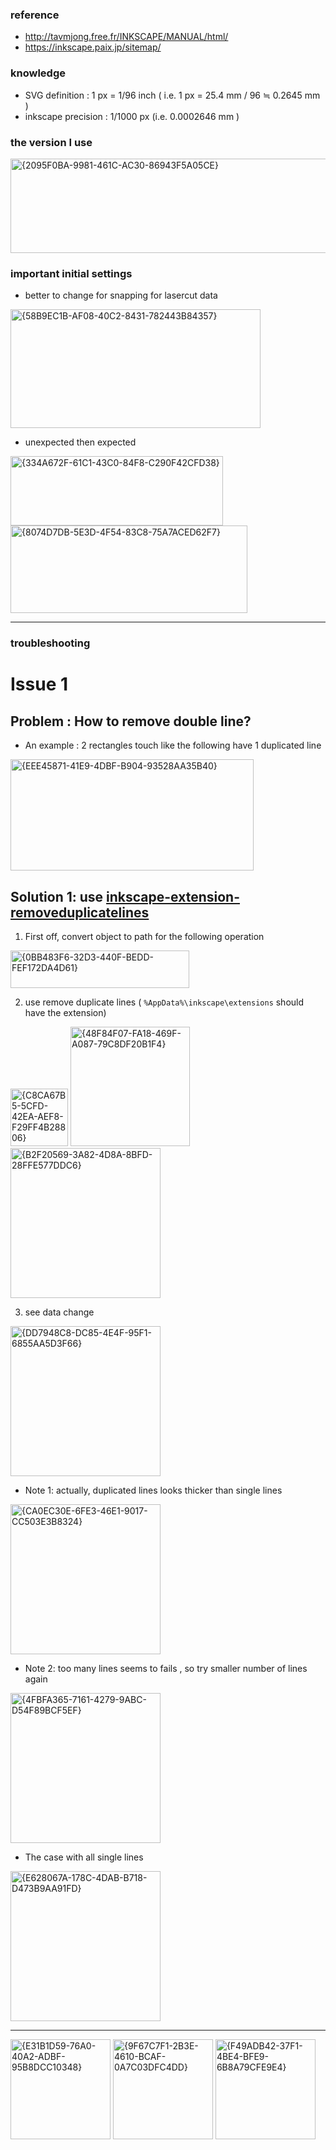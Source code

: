 ### reference
* http://tavmjong.free.fr/INKSCAPE/MANUAL/html/
* https://inkscape.paix.jp/sitemap/

### knowledge
* SVG definition : 1 px = 1/96 inch ( i.e. 1 px = 25.4 mm / 96 ≒ 0.2645 mm )
* inkscape precision :  1/1000 px  (i.e. 0.0002646 mm )


### the version I use 
<img width="748" height="151" alt="{2095F0BA-9981-461C-AC30-86943F5A05CE}" src="https://github.com/user-attachments/assets/7e7b3dab-2a30-4f46-94c0-2e97e48206ad" />

### important initial settings
* better to change for snapping for lasercut data
<img width="400" height="190" alt="{58B9EC1B-AF08-40C2-8431-782443B84357}" src="https://github.com/user-attachments/assets/02fa532d-d312-48e5-b8a8-10cc4fedd4be" />

* unexpected then expected
<img width="340" height="111" alt="{334A672F-61C1-43C0-84F8-C290F42CFD38}" src="https://github.com/user-attachments/assets/e57a2345-714a-48f8-9a7b-29339b016337" /> 
<img width="379" height="140" alt="{8074D7DB-5E3D-4F54-83C8-75A7ACED62F7}" src="https://github.com/user-attachments/assets/ca282a8f-309c-442b-ad31-4cb0fff4f22f" />

---

### troubleshooting 
# Issue 1
## Problem : How to remove double line?
  * An example : 2 rectangles touch like the following have 1 duplicated line

  <img width="389" height="178" alt="{EEE45871-41E9-4DBF-B904-93528AA35B40}" src="https://github.com/user-attachments/assets/b282e331-b131-406d-b489-e6d6531020d3" />

## Solution 1: use [inkscape-extension-removeduplicatelines](https://cutlings.datafil.no/inkscape-extension-removeduplicatelines) 
  1. First off, convert object to path for the following operation

  <img width="286" height="60" alt="{0BB483F6-32D3-440F-BEDD-FEF172DA4D61}" src="https://github.com/user-attachments/assets/f5dc0824-3908-47f4-ae89-062dc4349c3e" />

  2. use remove duplicate lines ( `%AppData%\inkscape\extensions` should have the extension)
  <img height="92" alt="{C8CA67B5-5CFD-42EA-AEF8-F29FF4B28806}" src="https://github.com/user-attachments/assets/46070d7d-22f0-4558-bb59-055d29a05502" />
  <img height="191" alt="{48F84F07-FA18-469F-A087-79C8DF20B1F4}" src="https://github.com/user-attachments/assets/d6e31a35-9d00-4b6c-a7be-389372d28b52" />
  <img height="240" alt="{B2F20569-3A82-4D8A-8BFD-28FFE577DDC6}" src="https://github.com/user-attachments/assets/6de9a78f-5fa2-4e64-896d-f656516e1b89" />

  3. see data change
  
  <img height="240" alt="{DD7948C8-DC85-4E4F-95F1-6855AA5D3F66}" src="https://github.com/user-attachments/assets/f7c20f23-0088-4863-887c-444b48554266" />

  * Note 1: actually, duplicated lines looks thicker than single lines
  
  <img height="240" alt="{CA0EC30E-6FE3-46E1-9017-CC503E3B8324}" src="https://github.com/user-attachments/assets/37cee28c-eab6-4e2c-9626-e68b437a4466" />

  * Note 2: too many lines seems to fails , so try smaller number of lines again
  
  <img height="240" alt="{4FBFA365-7161-4279-9ABC-D54F89BCF5EF}" src="https://github.com/user-attachments/assets/fc2e8d55-0351-4510-948c-697976b5d826" />

  * The case with all single lines
  <img height="240" alt="{E628067A-178C-4DAB-B718-D473B9AA91FD}" src="https://github.com/user-attachments/assets/39f8074c-dde2-4c9e-81a1-de06c078bf54" />

---

  <img height="160" alt="{E31B1D59-76A0-40A2-ADBF-95B8DCC10348}" src="https://github.com/user-attachments/assets/e09a5bf6-030f-43ff-826a-0846a8c5ddff" /> 
  <img height="160" alt="{9F67C7F1-2B3E-4610-BCAF-0A7C03DFC4DD}" src="https://github.com/user-attachments/assets/9862b48e-0d72-4abc-85ec-5e8182f52f54" /> 
  <img height="160" alt="{F49ADB42-37F1-4BE4-BFE9-6B8A79CFE9E4}" src="https://github.com/user-attachments/assets/add25342-92ea-4b42-bc4e-1c2f8d9054e0" />



